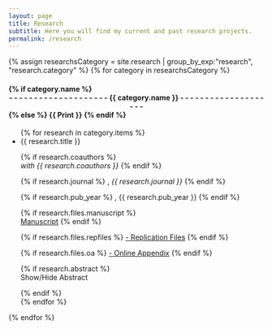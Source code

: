 ```yaml
---
layout: page
title: Research
subtitle: Here you will find my current and past research projects.
permalink: /research
---
```


<div id="research_list"> 
{% assign researchsCategory = site.research | group_by_exp:"research", "research.category"  %}
{% for category in researchsCategory %}
<h4 class="research-teaser__month">
<strong>
{% if category.name %} 
<center>
- - - - - - - - - - - - - - - - - - - -  {{ category.name }} - - - - - - - - - - - - - - - - - - - -
</center>
{% else %} 
{{ Print }} 
{% endif %}
</strong>
</h4>
<ul class="list-researchs">
{% for research in category.items %}
<li class="research-teaser">
<span class="research-teaser__title"> 
  {{ research.title }}
</span>

{% if research.coauthors %} 
 <br> <i> with {{ research.coauthors }}</i>
{% endif %}

{% if research.journal %} 
, <i> {{ research.journal }} </i>
{% endif %}

{% if research.pub_year %}
, {{ research.pub_year }}
{% endif %}

{% if research.files.manuscript %}
<br>
<a href="{{ research.files.manuscript }}" >Manuscript</a>
{% endif %}

{% if research.files.repfiles %}
<a href="{{ research.files.repfiles }}" >- Replication Files</a> 
{% endif %}

{% if research.files.oa %}
<a href="{{ research.files.oa }}" >- Online Appendix</a>
{% endif %}

{% if research.abstract %}
<br>
<a onclick="showHide( '{{ research.title }}' )">Show/Hide Abstract </a>
  <div id= "{{ research.title }}" style="display:none">
    {{ research.abstract }}
  </div>
{% endif %}


</li>
{% endfor %}
</ul>
{% endfor %}

</div>



<!-- Adding the showHide() function -->
<script>
  function showHide(id) {
    var abstract = document.getElementById(id);
    if (abstract.style.display === "none") {
      abstract.style.display = "block";
    } else {
      abstract.style.display = "none";
    }
  }
</script>